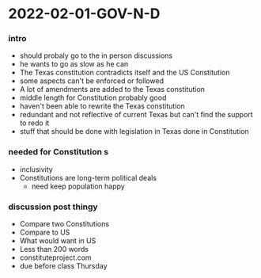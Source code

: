 # 2022-02-01-GOV-N-D
### intro
- should probaly go to the in person discussions
- he wants to go as slow as he can
- The Texas constitution contradicts itself and the US Constitution
- some aspects can't be enforced or followed
- A lot of amendments are added to the Texas constitution
- middle length for Constitution probably good
- haven't been able to rewrite the Texas constitution
- redundant and not reflective of current Texas but can't find the support to redo it
- stuff that should be done with legislation in Texas done in Constitution

### needed for Constitution s
- inclusivity
- Constitutions are long-term political deals
  - need keep population happy

### discussion post thingy
- Compare two Constitutions
- Compare to US
- What would want in US
- Less than 200 words
- constituteproject.com
- due before class Thursday
